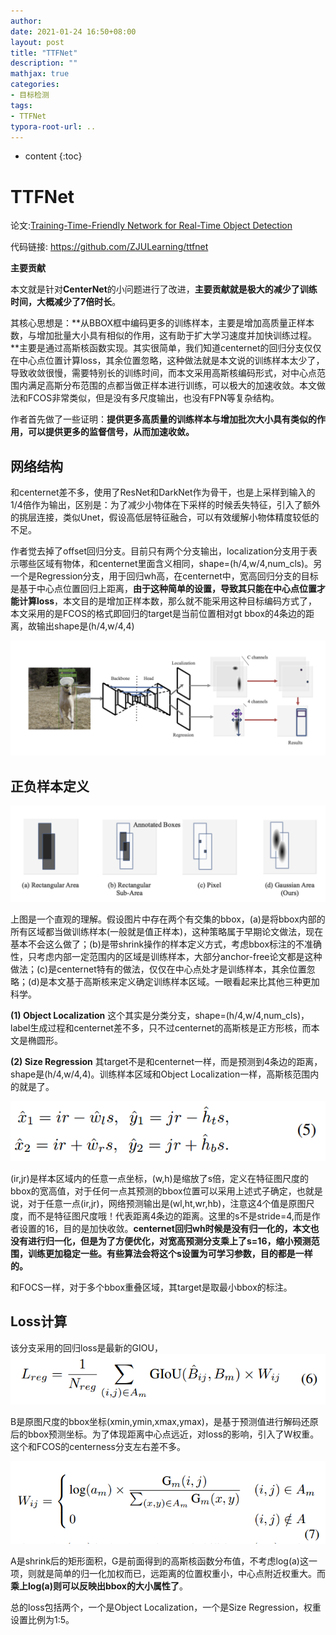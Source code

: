 ```yaml
---
author: 
date: 2021-01-24 16:50+08:00
layout: post
title: "TTFNet"
description: ""
mathjax: true
categories:
- 目标检测
tags:
- TTFNet
typora-root-url: ..
---
```


* content
{:toc}
# TTFNet

论文:[Training-Time-Friendly Network for Real-Time Object Detection](https://arxiv.org/abs/1909.00700) 

代码链接: https://github.com/ZJULearning/ttfnet

**主要贡献**

本文就是针对**CenterNet**的小问题进行了改进，**主要贡献就是极大的减少了训练时间，大概减少了7倍时长**。

其核心思想是：**从BBOX框中编码更多的训练样本，主要是增加高质量正样本数，与增加批量大小具有相似的作用，这有助于扩大学习速度并加快训练过程。**主要是通过高斯核函数实现。其实很简单，我们知道centernet的回归分支仅仅在中心点位置计算loss，其余位置忽略，这种做法就是本文说的训练样本太少了，导致收敛很慢，需要特别长的训练时间，而本文采用高斯核编码形式，对中心点范围内满足高斯分布范围的点都当做正样本进行训练，可以极大的加速收敛。本文做法和FCOS非常类似，但是没有多尺度输出，也没有FPN等复杂结构。

作者首先做了一些证明：**提供更多高质量的训练样本与增加批次大小具有类似的作用，可以提供更多的监督信号，从而加速收敛。**

## 网络结构

和centernet差不多，使用了ResNet和DarkNet作为骨干，也是上采样到输入的1/4倍作为输出，区别是：为了减少小物体在下采样的时候丢失特征，引入了额外的挑层连接，类似Unet，假设高低层特征融合，可以有效缓解小物体精度较低的不足。

作者觉去掉了offset回归分支。目前只有两个分支输出，localization分支用于表示哪些区域有物体，和centernet里面含义相同，shape=(h/4,w/4,num_cls)。另一个是Regression分支，用于回归wh高，在centernet中，宽高回归分支的目标是基于中心点位置回归上距离，**由于这种简单的设置，导致其只能在中心点位置才能计算loss**，本文目的是增加正样本数，那么就不能采用这种目标编码方式了，本文采用的是FCOS的格式即回归的target是当前位置相对gt bbox的4条边的距离，故输出shape是(h/4,w/4,4)

![](/assets/objectdetection/img/7/ttf-1.png)

## 正负样本定义

![](/assets/objectdetection/img/7/ttf-2.png)

上图是一个直观的理解。假设图片中存在两个有交集的bbox，(a)是将bbox内部的所有区域都当做训练样本(一般就是值正样本)，这种策略属于早期论文做法，现在基本不会这么做了；(b)是带shrink操作的样本定义方式，考虑bbox标注的不准确性，只考虑内部一定范围内的区域是训练样本，大部分anchor-free论文都是这种做法；(c)是centernet特有的做法，仅仅在中心点处才是训练样本，其余位置忽略；(d)是本文基于高斯核来定义确定训练样本区域。一眼看起来比其他三种更加科学。

**(1) Object Localization** 
 这个其实是分类分支，shape=(h/4,w/4,num_cls)，label生成过程和centernet差不多，只不过centernet的高斯核是正方形核，而本文是椭圆形。

**(2) Size Regression** 
 其target不是和centernet一样，而是预测到4条边的距离，shape是(h/4,w/4,4)。训练样本区域和Object Localization一样，高斯核范围内的就是了。

![](/assets/objectdetection/img/7/ttf-3.png)

(ir,jr)是样本区域内的任意一点坐标，(w,h)是缩放了s倍，定义在特征图尺度的bbox的宽高值，对于任何一点其预测的bbox位置可以采用上述式子确定，也就是说，对于任意一点(ir,jr)，网络预测输出是(wl,ht,wr,hb)，注意这4个值是原图尺度，而不是特征图尺度哦！代表距离4条边的距离。这里的s不是stride=4,而是作者设置的16，目的是加快收敛。**centernet回归wh时候是没有归一化的，本文也没有进行归一化，但是为了方便优化，对宽高预测分支乘上了s=16，缩小预测范围，训练更加稳定一些。有些算法会将这个s设置为可学习参数，目的都是一样的。**

和FOCS一样，对于多个bbox重叠区域，其target是取最小bbox的标注。

## Loss计算

该分支采用的回归loss是最新的GIOU， 
 ![image.png-15.5kB](/assets/objectdetection/img/7/ttf-4.png)

B是原图尺度的bbox坐标(xmin,ymin,xmax,ymax)，是基于预测值进行解码还原后的bbox预测坐标。为了体现距离中心点远近，对loss的影响，引入了W权重。这个和FCOS的centerness分支左右差不多。

![image.png-25.9kB](/assets/objectdetection/img/7/ttf-5.png)

A是shrink后的矩形面积，G是前面得到的高斯核函数分布值，不考虑log(a)这一项，则就是简单的归一化加权而已，远距离的位置权重小，中心点附近权重大。而**乘上log(a)则可以反映出bbox的大小属性了**。

总的loss包括两个，一个是Object Localization，一个是Size Regression，权重设置比例为1:5。

